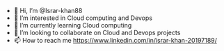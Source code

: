 - 👋 Hi, I’m @Israr-khan88
- 👀 I’m interested in Cloud computing and Devops
- 🌱 I’m currently learning Cloud computing
- 💞️ I’m looking to collaborate on Cloud and Devops projects
- 📫 How to reach me https://www.linkedin.com/in/israr-khan-20197189/

<!---
Israr-khan88/Israr-khan88 is a ✨ special ✨ repository because its `README.md` (this file) appears on your GitHub profile.
You can click the Preview link to take a look at your changes.
--->
